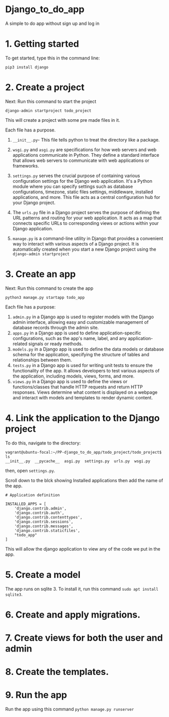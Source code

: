 # Django_to_do_app
A simple to do app without sign up and log in

# 1. Getting started
To get started, type this in the command line:
```Shell
pip3 install django
```
# 2. Create a project
Next: Run this command to start the project
```Shell
django-admin startproject todo_project
```
This will create a project with some pre made files in it.

Each file has a purpose. 
1. `__init__.py`- This file tells python to treat the directory like a package.
2. `wsgi.py` and `asgi.py` are specifications for how web servers and web applications communicate in Python.
   They define a standard interface that allows web servers to communicate with web applications or frameworks.
3. `settings.py` serves the crucial purpose of containing various configuration settings for the Django web application.
It's a Python module where you can specify settings such as database configurations, timezone, static files settings, middleware, 
installed applications, and more. This file acts as a central configuration hub for your Django project.

4. The `urls.py` file in a Django project serves the purpose of defining the URL patterns and routing for your web application.
It acts as a map that connects specific URLs to corresponding views or actions within your Django application.

5. `manage.py` is a command-line utility in Django that provides a convenient way to interact with various aspects of a Django project. 
It is automatically created when you start a new Django project using the `django-admin startproject`

# 3. Create an app
Next: Run this command to create the app
```Shell
python3 manage.py startapp todo_app
```
Each file has a purpose:
1. `admin.py`  in a Django app is used to register models with the Django admin interface, allowing easy and customizable management of database records through the admin site.
2. `apps.py` in a Django app is used to define application-specific configurations, such as the app's name, label, and any application-related signals or ready methods.
3. `models.py` in a Django app is used to define the data models or database schema for the application, specifying the structure of tables and relationships between them.
4. `tests.py` in a Django app is used for writing unit tests to ensure the functionality of the app. 
    It allows developers to test various aspects of the application, including models, views, forms, and more.
5. `views.py` in a Django app is used to define the views or functions/classes that handle HTTP requests and return HTTP responses.
Views determine what content is displayed on a webpage and interact with models and templates to render dynamic content.

# 4. Link the application to the Django project
To do this, navigate to the directory:
```Shell
vagrant@ubuntu-focal:~/PP-django_to_do_app/todo_project/todo_project$ ls
__init__.py  __pycache__  asgi.py  settings.py  urls.py  wsgi.py
```
then, open `settings.py`.

Scroll down to the blck showing Installed applications then add the name of the app.
```Python3
# Application definition

INSTALLED_APPS = [
    'django.contrib.admin',
    'django.contrib.auth',
    'django.contrib.contenttypes',
    'django.contrib.sessions',
    'django.contrib.messages',
    'django.contrib.staticfiles',
    "todo_app"
]
```
This will allow the django application to view any of the code we put in the app.

# 5. Create a model
The app runs on sqlite 3. To install it, run this command `sudo apt install sqlite3`.

# 6. Create and apply migrations.

# 7. Create views for both the user and admin

# 8. Create the templates.

# 9. Run the app
Run the app using this command `python manage.py runserver`
